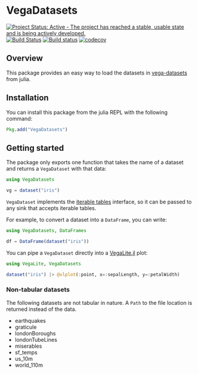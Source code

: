 # VegaDatasets

[![Project Status: Active - The project has reached a stable, usable state and is being actively developed.](http://www.repostatus.org/badges/latest/active.svg)](http://www.repostatus.org/#active)
[![Build Status](https://travis-ci.org/queryverse/VegaDatasets.jl.svg?branch=master)](https://travis-ci.org/queryverse/VegaDatasets.jl)
[![Build status](https://ci.appveyor.com/api/projects/status/ad1mcex5tjbe160r/branch/master?svg=true)](https://ci.appveyor.com/project/queryverse/vegadatasets-jl/branch/master)
[![codecov](https://codecov.io/gh/queryverse/VegaDatasets.jl/branch/master/graph/badge.svg)](https://codecov.io/gh/queryverse/VegaDatasets.jl)


## Overview

This package provides an easy way to load the datasets in [vega-datasets](https://github.com/vega/vega-datasets) from julia.

## Installation

You can install this package from the julia REPL with the following command:

````julia
Pkg.add("VegaDatasets")
````

## Getting started

The package only exports one function that takes the name of a dataset and returns a ``VegaDataset`` with that data:

````julia
using VegaDatasets

vg = dataset("iris")
````

``VegaDataset`` implements the [iterable tables](https://github.com/queryverse/IterableTables.jl) interface, so it can be passed to any sink that accepts iterable tables.

For example, to convert a dataset into a ``DataFrame``, you can write:

````julia
using VegaDatasets, DataFrames

df = DataFrame(dataset("iris"))
````

You can pipe a ``VegaDataset`` directly into a [VegaLite.jl](https://github.com/fredo-dedup/VegaLite.jl) plot:

````julia
using VegaLite, VegaDatasets

dataset("iris") |> @vlplot(:point, x=:sepalLength, y=:petalWidth)
````

### Non-tabular datasets

The following datasets are not tabular in nature. A `Path` to the file location is returned instead of the data.

* earthquakes
* graticule
* londonBoroughs
* londonTubeLines
* miserables
* sf_temps
* us_10m
* world_110m
